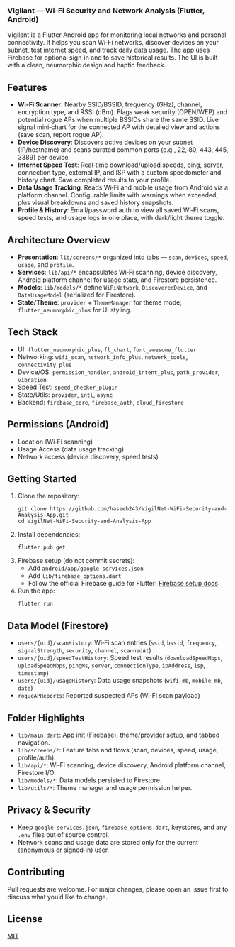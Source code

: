 ### Vigilant — Wi‑Fi Security and Network Analysis (Flutter, Android)

Vigilant is a Flutter Android app for monitoring local networks and personal connectivity. It helps you scan Wi‑Fi networks, discover devices on your subnet, test internet speed, and track daily data usage. The app uses Firebase for optional sign‑in and to save historical results. The UI is built with a clean, neumorphic design and haptic feedback.

## Features

- **Wi‑Fi Scanner**: Nearby SSID/BSSID, frequency (GHz), channel, encryption type, and RSSI (dBm). Flags weak security (OPEN/WEP) and potential rogue APs when multiple BSSIDs share the same SSID. Live signal mini‑chart for the connected AP with detailed view and actions (save scan, report rogue AP).
- **Device Discovery**: Discovers active devices on your subnet (IP/hostname) and scans curated common ports (e.g., 22, 80, 443, 445, 3389) per device.
- **Internet Speed Test**: Real‑time download/upload speeds, ping, server, connection type, external IP, and ISP with a custom speedometer and history chart. Save completed results to your profile.
- **Data Usage Tracking**: Reads Wi‑Fi and mobile usage from Android via a platform channel. Configurable limits with warnings when exceeded, plus visual breakdowns and saved history snapshots.
- **Profile & History**: Email/password auth to view all saved Wi‑Fi scans, speed tests, and usage logs in one place, with dark/light theme toggle.

## Architecture Overview

- **Presentation**: `lib/screens/*` organized into tabs — `scan`, `devices`, `speed`, `usage`, and `profile`.
- **Services**: `lib/api/*` encapsulates Wi‑Fi scanning, device discovery, Android platform channel for usage stats, and Firestore persistence.
- **Models**: `lib/models/*` define `WiFiNetwork`, `DiscoveredDevice`, and `DataUsageModel` (serialized for Firestore).
- **State/Theme**: `provider` + `ThemeManager` for theme mode; `flutter_neumorphic_plus` for UI styling.

## Tech Stack

- UI: `flutter_neumorphic_plus`, `fl_chart`, `font_awesome_flutter`
- Networking: `wifi_scan`, `network_info_plus`, `network_tools`, `connectivity_plus`
- Device/OS: `permission_handler`, `android_intent_plus`, `path_provider`, `vibration`
- Speed Test: `speed_checker_plugin`
- State/Utils: `provider`, `intl`, `async`
- Backend: `firebase_core`, `firebase_auth`, `cloud_firestore`

## Permissions (Android)

- Location (Wi‑Fi scanning)
- Usage Access (data usage tracking)
- Network access (device discovery, speed tests)

## Getting Started

1. Clone the repository:
   ```
   git clone https://github.com/haseeb243/VigilNet-WiFi-Security-and-Analysis-App.git
   cd VigilNet-WiFi-Security-and-Analysis-App
   ```
2. Install dependencies:
   ```
   flutter pub get
   ```
3. Firebase setup (do not commit secrets):
   - Add `android/app/google-services.json`
   - Add `lib/firebase_options.dart`
   - Follow the official Firebase guide for Flutter: [Firebase setup docs](https://firebase.flutter.dev/docs/overview/)
4. Run the app:
   ```
   flutter run
   ```

## Data Model (Firestore)

- `users/{uid}/scanHistory`: Wi‑Fi scan entries (`ssid`, `bssid`, `frequency`, `signalStrength`, `security`, `channel`, `scannedAt`)
- `users/{uid}/speedTestHistory`: Speed test results (`downloadSpeedMbps`, `uploadSpeedMbps`, `pingMs`, `server`, `connectionType`, `ipAddress`, `isp`, `timestamp`)
- `users/{uid}/usageHistory`: Data usage snapshots (`wifi_mb`, `mobile_mb`, `date`)
- `rogueAPReports`: Reported suspected APs (Wi‑Fi scan payload)

## Folder Highlights

- `lib/main.dart`: App init (Firebase), theme/provider setup, and tabbed navigation.
- `lib/screens/*`: Feature tabs and flows (scan, devices, speed, usage, profile/auth).
- `lib/api/*`: Wi‑Fi scanning, device discovery, Android platform channel, Firestore I/O.
- `lib/models/*`: Data models persisted to Firestore.
- `lib/utils/*`: Theme manager and usage permission helper.

## Privacy & Security

- Keep `google-services.json`, `firebase_options.dart`, keystores, and any `.env` files out of source control.
- Network scans and usage data are stored only for the current (anonymous or signed‑in) user.

## Contributing

Pull requests are welcome. For major changes, please open an issue first to discuss what you’d like to change.

## License

[MIT](LICENSE)
